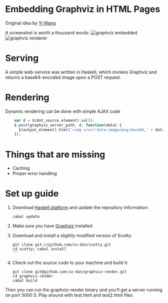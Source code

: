 # Embedding Graphviz in HTML Pages 

Original idea by [Yi Wang](https://github.com/wangkuiyi/graphviz-server/)

A screenshot is worth a thousand words:
![graphviz embedded](http://i.imgur.com/uMJbT.png)
![graphviz renderer](http://i.imgur.com/FJNMg.png)

# Serving 

A simple web-service was written in Haskell, which invokes Graphviz and returns a base64-encoded image upon a POST request.

# Rendering 

Dynamic rendering can be done with simple AJAX code

```javascript
    var d = $(dot_source_element).val();
    $.post(graphviz_server_path, d, function(data) {
      $(output_element).html('<img src=\"data:image/png;base64,' + data + '\" />');
    });
```

# Things that are missing  

- Caching
- Proper error handling 

# Set up guide 

1. Download [Haskell platform](http://hackage.haskell.org/platform/) and update the repository information:

   `cabal update`
    
2. Make sure you have [Graphviz](http://graphviz.org) installed
3. Download and install a slightly modified version of Scotty:

    ````
    git clone git://github.com/co-dan/scotty.git
    cd scotty; cabal install
    ```

4. Check out the source code to your machine and build it:

    ```
    git clone git@github.com:co-dan/graphviz-render.git
    cd graphviz-render
    cabal build
    ```

Then you can run the graphviz-render binary and you'll get a server running on port 3000
5. Play around with test.html and test2.html files
